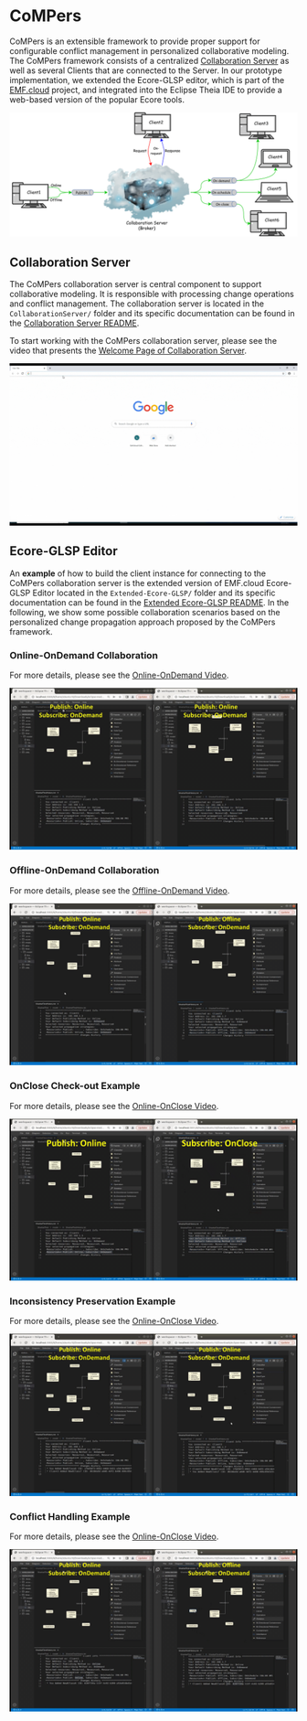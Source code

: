 # CoMPers
CoMPers is an extensible framework to provide proper support for configurable conflict management in personalized collaborative modeling. 
The CoMPers framework consists of a centralized [Collaboration Server](https://github.com/MSharbaf/CoMPers/tree/main/CollaborationServer) as well as several Clients that are connected to the Server. 
In our prototype implementation, we extended the Ecore-GLSP editor, which is part of the [EMF.cloud](https://www.eclipse.org/emfcloud/) project, and integrated into the Eclipse Theia IDE to provide a web-based version of the popular Ecore tools. 

![CoMPers Collaborative Modeling Archichecture](images/MainArch.png)

## Collaboration Server
The CoMPers collaboration server is central component to support collaborative modeling. It is responsible with processing change operations and conflict management. The collaboration server is located in the `CollaborationServer/` folder and its specific documentation can be found in the [Collaboration Server README](CollaborationServer/README.md).

To start working with the CoMPers collaboration server, please see the video that presents the [Welcome Page of Collaboration Server](https://drive.google.com/file/d/1mSWfnrGpHEo_jUz4iX91N5FQ-JWXG2NF/view?usp=sharing).

![Welcome Page Example](images/WelcomePage.gif)


## Ecore-GLSP Editor
An **example** of how to build the client instance for connecting to the CoMPers collaboration server is the extended version of EMF.cloud Ecore-GLSP Editor located in the `Extended-Ecore-GLSP/` folder and its specific documentation can be found in the [Extended Ecore-GLSP README](Extended-Ecore-GLSP/README.md). 
In the following, we show some possible collaboration scenarios based on the personalized change propagation approach proposed by the CoMPers framework.   

### Online-OnDemand Collaboration

For more details, please see the [Online-OnDemand Video](https://drive.google.com/file/d/1xpe0GgBEOx4pUjeULyyKV8UiwlU-V-YK/view?usp=sharing).

![Online-OnDemand Example](images/OnlineOnDemand.gif)


### Offline-OnDemand Collaboration

For more details, please see the [Offline-OnDemand Video](https://drive.google.com/file/d/1Qj2VjCZ8BoEcf9oGrMTcAwOhn_Gvg_B-/view?usp=sharing).

![Offline-OnDemand Example](images/OfflineOnDemand.gif)


### OnClose Check-out Example

For more details, please see the [Online-OnClose Video](https://drive.google.com/file/d/1mSWfnrGpHEo_jUz4iX91N5FQ-JWXG2NF/view?usp=sharing).

![Online-OnClose Example](images/PublishOnline-SubscribeOnClose.gif)


### Inconsistency Preservation Example

For more details, please see the [Online-OnClose Video](https://drive.google.com/file/d/1dui2h7AHNNv6RkV-2-vvvTvon150o0gc/view?usp=sharing).

![Inconsistency Preservation Example](images/InconsistencyPreservation.gif)


### Conflict Handling Example

For more details, please see the [Online-OnClose Video](https://drive.google.com/file/d/1mSWfnrGpHEo_jUz4iX91N5FQ-JWXG2NF/view?usp=sharing).

![Conflict Handling Example](images/ConflictHandling.gif)

